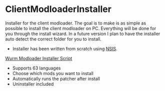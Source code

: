 # ClientModloaderInstaller
Installer for the client modloader. The goal is to make is as simple as possible to install the client modloader on PC.
Everything will be done for you through the install wizard. In a future version I plan to have the installer auto detect the correct folder for you to install. 
* Installer has been written from scratch using [NSIS](http://nsis.sourceforge.net/Main_Page).

[Wurm Modloader Installer Script](https://github.com/Jubaroo/ClientModloaderInstaller/files/1539593/Wurm.Modloader.Script.zip)

* Supports 63 languages
* Choose which mods you want to install
* Automatically runs the patcher after install
* Uninstaller included
